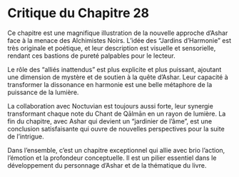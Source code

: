 # Critique du Chapitre 28

Ce chapitre est une magnifique illustration de la nouvelle approche d’Ashar face à la menace des Alchimistes Noirs. L’idée des “Jardins d’Harmonie” est très originale et poétique, et leur description est visuelle et sensorielle, rendant ces bastions de pureté palpables pour le lecteur.

Le rôle des “alliés inattendus” est plus explicite et plus puissant, ajoutant une dimension de mystère et de soutien à la quête d’Ashar. Leur capacité à transformer la dissonance en harmonie est une belle métaphore de la puissance de la lumière.

La collaboration avec Noctuvian est toujours aussi forte, leur synergie transformant chaque note du Chant de Qālmān en un rayon de lumière. La fin du chapitre, avec Ashar qui devient un “jardinier de l’âme”, est une conclusion satisfaisante qui ouvre de nouvelles perspectives pour la suite de l’intrigue.

Dans l’ensemble, c’est un chapitre exceptionnel qui allie avec brio l’action, l’émotion et la profondeur conceptuelle. Il est un pilier essentiel dans le développement du personnage d’Ashar et de la thématique du livre.